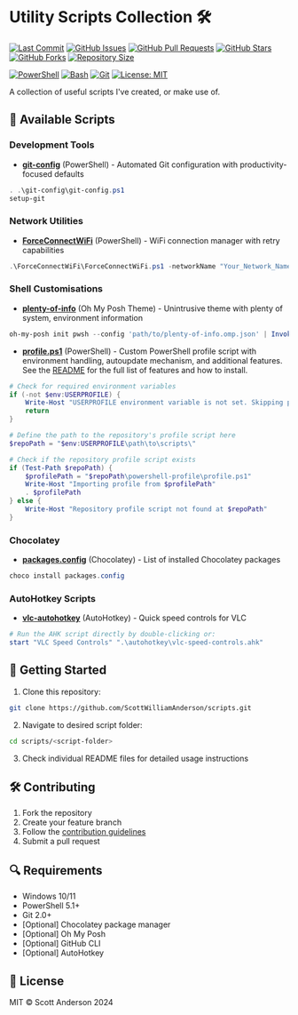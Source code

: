 # Utility Scripts Collection 🛠️

[![Last Commit](https://img.shields.io/github/last-commit/ScottWilliamAnderson/scripts)](https://github.com/ScottWilliamAnderson/scripts)
[![GitHub Issues](https://img.shields.io/github/issues/ScottWilliamAnderson/scripts)](https://github.com/ScottWilliamAnderson/scripts)
[![GitHub Pull Requests](https://img.shields.io/github/issues-pr/ScottWilliamAnderson/scripts)](https://github.com/ScottWilliamAnderson/scripts)
[![GitHub Stars](https://img.shields.io/github/stars/ScottWilliamAnderson/scripts)](https://github.com/ScottWilliamAnderson/scripts)
[![GitHub Forks](https://img.shields.io/github/forks/ScottWilliamAnderson/scripts)](https://github.com/ScottWilliamAnderson/scripts)
[![Repository Size](https://img.shields.io/github/repo-size/ScottWilliamAnderson/scripts)](https://github.com/ScottWilliamAnderson/scripts)

[![PowerShell](https://img.shields.io/badge/PowerShell-5.1+-blue.svg)](https://github.com/PowerShell/PowerShell)
[![Bash](https://img.shields.io/badge/Bash-4.0+-orange.svg)](https://www.gnu.org/software/bash/)
[![Git](https://img.shields.io/badge/Git-2.0+-green.svg)](https://git-scm.com/)
[![License: MIT](https://img.shields.io/badge/License-MIT-yellow.svg)](https://opensource.org/licenses/MIT)

A collection of useful scripts I've created, or make use of.

## 📂 Available Scripts

### Development Tools
- [**git-config**](git-config/README.md) (PowerShell) - Automated Git configuration with productivity-focused defaults

```powershell
. .\git-config\git-config.ps1
setup-git
```

### Network Utilities
- [**ForceConnectWiFi**](ForceConnectWifi/README.md) (PowerShell) - WiFi connection manager with retry capabilities
```powershell
.\ForceConnectWiFi\ForceConnectWiFi.ps1 -networkName "Your_Network_Name" -maxRetries 5 -retryIntervalSeconds 10
```

### Shell Customisations
- [**plenty-of-info**](oh-my-posh/README.md) (Oh My Posh Theme) - Unintrusive theme with plenty of system, environment information
```powershell
oh-my-posh init pwsh --config 'path/to/plenty-of-info.omp.json' | Invoke-Expression
```

- [**profile.ps1**](powershell-profile/README.md) (PowerShell) - Custom PowerShell profile script with environment handling, autoupdate mechanism, and additional features. See the [README](powershell-profile/README.md) for the full list of features and how to install.
```powershell
# Check for required environment variables
if (-not $env:USERPROFILE) {
    Write-Host "USERPROFILE environment variable is not set. Skipping profile import."
    return
}

# Define the path to the repository's profile script here
$repoPath = "$env:USERPROFILE\path\to\scripts\"

# Check if the repository profile script exists
if (Test-Path $repoPath) {
    $profilePath = "$repoPath\powershell-profile\profile.ps1"
    Write-Host "Importing profile from $profilePath"
    . $profilePath 
} else {
    Write-Host "Repository profile script not found at $repoPath"
}
```

### Chocolatey
- [**packages.config**](chocolatey/README.md) (Chocolatey) - List of installed Chocolatey packages
```powershell
choco install packages.config
```

### AutoHotkey Scripts
- [**vlc-autohotkey**](autohotkey/README.md) (AutoHotkey) - Quick speed controls for VLC
```powershell
# Run the AHK script directly by double-clicking or:
start "VLC Speed Controls" ".\autohotkey\vlc-speed-controls.ahk"
```

## 🚀 Getting Started

1. Clone this repository:

```bash
git clone https://github.com/ScottWilliamAnderson/scripts.git
```

2. Navigate to desired script folder:

```bash
cd scripts/<script-folder>
```

3. Check individual README files for detailed usage instructions

## 🛠️ Contributing

1. Fork the repository
2. Create your feature branch
3. Follow the [contribution guidelines](.github/CONTRIBUTING.md)
4. Submit a pull request

## 🔍 Requirements

- Windows 10/11
- PowerShell 5.1+
- Git 2.0+
- [Optional] Chocolatey package manager
- [Optional] Oh My Posh
- [Optional] GitHub CLI
- [Optional] AutoHotkey

## 📝 License

MIT © Scott Anderson 2024
